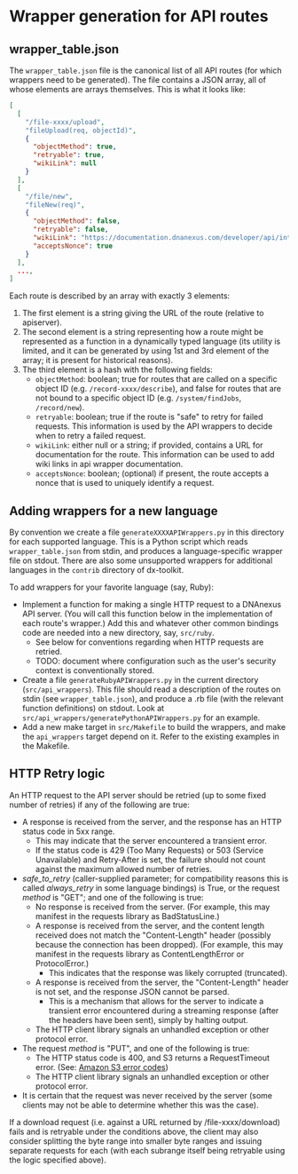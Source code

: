 Wrapper generation for API routes
=================================

wrapper_table.json
------------------

The `wrapper_table.json` file is the canonical list of all API routes (for
which wrappers need to be generated). The file contains a JSON array, all of
whose elements are arrays themselves. This is what it looks like:

```json
[
  [
    "/file-xxxx/upload",
    "fileUpload(req, objectId)",
    {
      "objectMethod": true,
      "retryable": true,
      "wikiLink": null
    }
  ],
  [
    "/file/new",
    "fileNew(req)",
    {
      "objectMethod": false,
      "retryable": false,
      "wikiLink": "https://documentation.dnanexus.com/developer/api/introduction-to-data-object-classes/files#api-method-file-new",
      "acceptsNonce": true
    }
  ],
  ...,
]
```

Each route is described by an array with exactly 3 elements:

1. The first element is a string giving the URL of the route (relative to apiserver).
2. The second element is a string representing how a route might be represented as a function in a dynamically typed language (its utility is limited, and it can be generated by using 1st and 3rd element of the array; it is present for historical reasons).
3. The third element is a hash with the following fields:
    * `objectMethod`: boolean; true for routes that are called on a specific object ID (e.g. `/record-xxxx/describe`), and false for routes that are not bound to a specific object ID (e.g. `/system/findJobs`, `/record/new`).
    * `retryable`: boolean; true if the route is "safe" to retry for failed requests. This information is used by the API wrappers to decide when to retry a failed request.
    * `wikiLink`: either null or a string; if provided, contains a URL for documentation for the route. This information can be used to add wiki links in api wrapper documentation.
    * `acceptsNonce`: boolean; (optional) if present, the route accepts a nonce that is used to uniquely identify a request.

Adding wrappers for a new language
----------------------------------

By convention we create a file `generateXXXXAPIWrappers.py` in this directory
for each supported language. This is a Python script which reads
`wrapper_table.json` from stdin, and produces a language-specific wrapper file
on stdout. There are also some unsupported wrappers for additional languages in
the `contrib` directory of dx-toolkit.

To add wrappers for your favorite language (say, Ruby):

* Implement a function for making a single HTTP request to a DNAnexus API server. (You will call this function below in the implementation of each route's wrapper.) Add this and whatever other common bindings code are needed into a new directory, say, `src/ruby`.
    * See below for conventions regarding when HTTP requests are retried.
    * TODO: document where configuration such as the user's security context is conventionally stored.
* Create a file `generateRubyAPIWrappers.py` in the current directory (`src/api_wrappers`). This file should read a description of the routes on stdin (see `wrapper_table.json`), and produce a .rb file (with the relevant function definitions) on stdout. Look at `src/api_wrappers/generatePythonAPIWrappers.py` for an example.
* Add a new make target in `src/Makefile` to build the wrappers, and make the `api_wrappers` target depend on it. Refer to the existing examples in the Makefile.

HTTP Retry logic
----------------

An HTTP request to the API server should be retried (up to some fixed
number of retries) if any of the following are true:

* A response is received from the server, and the response has an HTTP
  status code in 5xx range.
    * This may indicate that the server encountered a transient error.
    * If the status code is 429 (Too Many Requests) or 503 (Service Unavailable) and Retry-After is
      set, the failure should not count against the maximum allowed
      number of retries.
* *safe_to_retry* (caller-supplied parameter; for compatibility reasons
  this is called *always_retry* in some language bindings) is True, or
  the request *method* is "GET"; and one of the following is true:
    * No response is received from the server. (For example, this may
      manifest in the requests library as BadStatusLine.)
    * A response is received from the server, and the content length
      received does not match the "Content-Length" header (possibly
      because the connection has been dropped). (For example, this may
      manifest in the requests library as ContentLengthError or
      ProtocolError.)
        * This indicates that the response was likely corrupted
          (truncated).
    * A response is received from the server, the "Content-Length"
      header is not set, and the response JSON cannot be parsed.
        * This is a mechanism that allows for the server to indicate a
          transient error encountered during a streaming response (after
          the headers have been sent), simply by halting output.
    * The HTTP client library signals an unhandled exception or other
      protocol error.
* The request *method* is "PUT", and one of the following is true:
    * The HTTP status code is 400, and S3 returns a RequestTimeout
      error. (See:
      [Amazon S3 error codes](http://docs.aws.amazon.com/AmazonS3/latest/API/ErrorResponses.html))
    * The HTTP client library signals an unhandled exception or other
      protocol error.
* It is certain that the request was never received by the server (some
  clients may not be able to determine whether this was the case).

If a download request (i.e. against a URL returned by
/file-xxxx/download) fails and is retryable under the conditions above,
the client may also consider splitting the byte range into smaller byte
ranges and issuing separate requests for each (with each subrange itself
being retryable using the logic specified above).
